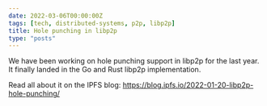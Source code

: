 ```yaml
---
date: 2022-03-06T00:00:00Z
tags: [tech, distributed-systems, p2p, libp2p]
title: Hole punching in libp2p
type: "posts"
---
```


We have been working on hole punching support in libp2p for the last year. It
finally landed in the Go and Rust libp2p implementation.

Read all about it on the IPFS blog:
https://blog.ipfs.io/2022-01-20-libp2p-hole-punching/
